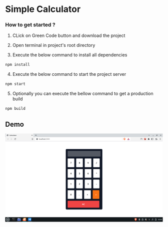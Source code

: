# Simple Calculator

### How to get started ?

1. CLick on Green Code button and download the project

2. Open terminal in project's root directory

3. Execute the below command to install all dependencies
```bash
npm install 
```

4. Execute the below command to start the project server
```bash
npm start
```

5. Optionally you can execute the bellow command to get a production build 
```bash
npm build
```

## Demo

![](/public/img.png)